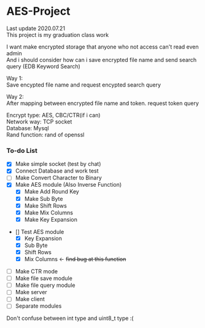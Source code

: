 # AES-Project  
Last update 2020.07.21   
This project is my graduation class work 

I want make encrypted storage that anyone who not access can't read even admin   
And i should consider how can i save encrypted file name and send search query (EDB Keyword Search)  

Way 1:   
Save encypted file name and request encypted search query 

Way 2:  
After mapping between encrypted file name and token. request token query 

Encrypt type: AES, CBC/CTR(if i can)  
Network way: TCP socket  
Database: Mysql   
Rand function: rand of openssl  

### To-do List  

- [x] Make simple socket (test by chat)  
- [x] Connect Database and work test  
- [ ] Make Convert Character to Binary 
- [x] Make AES module (Also Inverse Function)
  - [x] Make Add Round Key
  - [x] Make Sub Byte
  - [x] Make Shift Rows
  - [x] Make Mix Columns
  - [x] Make Key Expansion  
- [] Test AES module
  - [x] Key Expansion
  - [x] Sub Byte
  - [x] Shift Rows
  - [x] Mix Columns            <-  ~~find bug at this function~~
- [ ] Make CTR mode
- [ ] Make file save module  
- [ ] Make file query module  
- [ ] Make server  
- [ ] Make client  
- [ ] Separate modules  

Don't confuse between int type and uint8_t type :(
